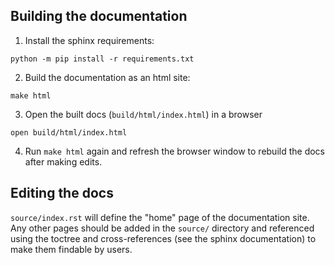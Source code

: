 ## Building the documentation

1. Install the sphinx requirements:

```console
python -m pip install -r requirements.txt
```

2. Build the documentation as an html site:

```console
make html
```

3. Open the built docs (`build/html/index.html`) in a browser

```console
open build/html/index.html
```

4. Run `make html` again and refresh the browser window to rebuild the docs
after making edits.

## Editing the docs

`source/index.rst` will define the "home" page of the documentation site.
Any other pages should be added in the `source/` directory and referenced
using the toctree and cross-references (see the sphinx documentation) to
make them findable by users.
